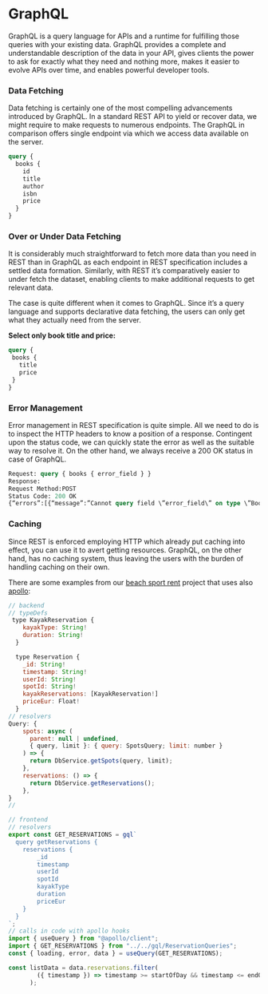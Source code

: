 # GraphQL

GraphQL is a query language for APIs and a runtime for fulfilling those queries with your existing data. GraphQL provides a complete and understandable description of the data in your API, gives clients the power to ask for exactly what they need and nothing more, makes it easier to evolve APIs over time, and enables powerful developer tools.

### **Data Fetching** <a id="e230"></a>

Data fetching is certainly one of the most compelling advancements introduced by GraphQL. In a standard REST API to yield or recover data, we might require to make requests to numerous endpoints. The GraphQL in comparison offers single endpoint via which we access data available on the server.

```graphql
query {
  books {
    id
    title
    author
    isbn
    price
  } 
}
```

### Over or Under Data Fetching <a id="4e3e"></a>

It is considerably much straightforward to fetch more data than you need in REST than in GraphQL as each endpoint in REST specification includes a settled data formation. Similarly, with REST it’s comparatively easier to under fetch the dataset, enabling clients to make additional requests to get relevant data.

The case is quite different when it comes to GraphQL. Since it’s a query language and supports declarative data fetching, the users can only get what they actually need from the server.

**Select only book title and price:**  


```graphql
query {
 books {
   title
   price
 } 
}
```

### Error Management <a id="0de6"></a>

Error management in REST specification is quite simple. All we need to do is to inspect the HTTP headers to know a position of a response. Contingent upon the status code, we can quickly state the error as well as the suitable way to resolve it. On the other hand, we always receive a 200 OK status in case of GraphQL.

```graphql
Request: query { books { error_field } }
Response:
Request Method:POST
Status Code: 200 OK
{“errors”:[{“message”:”Cannot query field \”error_field\” on type \”Book\”.”,”category”:”graphql”,”locations”:[{“line”:3,”column”:3}]}]}

```

### Caching <a id="9388"></a>

Since REST is enforced employing HTTP which already put caching into effect, you can use it to avert getting resources. GraphQL, on the other hand, has no caching system, thus leaving the users with the burden of handling caching on their own.

There are some examples from our [beach sport rent](https://github.com/mallorcabootcamp/beach-sports-rent) project that uses also [apollo](https://www.apollographql.com/):

```javascript
// backend 
// typeDefs
 type KayakReservation {
    kayakType: String!
    duration: String!
  }

  type Reservation {
    _id: String!
    timestamp: String!
    userId: String!
    spotId: String!
    kayakReservations: [KayakReservation!]
    priceEur: Float!
  }
// resolvers
Query: {
    spots: async (
      parent: null | undefined,
      { query, limit }: { query: SpotsQuery; limit: number }
    ) => {
      return DbService.getSpots(query, limit);
    },
    reservations: () => {
      return DbService.getReservations();
    },
}
//

// frontend
// resolvers
export const GET_RESERVATIONS = gql`
  query getReservations {
    reservations {
        _id
        timestamp
        userId
        spotId
        kayakType
        duration
        priceEur
    }
  }
`;
// calls in code with apollo hooks
import { useQuery } from "@apollo/client";
import { GET_RESERVATIONS } from "../../gql/ReservationQueries";
const { loading, error, data } = useQuery(GET_RESERVATIONS);

const listData = data.reservations.filter(
        ({ timestamp }) => timestamp >= startOfDay && timestamp <= endOfDay
      );


```



